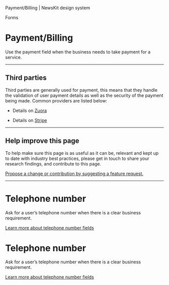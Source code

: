 Payment/Billing | NewsKit design system

Forms

Payment/Billing
===============

Use the payment field when the business needs to take payment for a service.

* * *

Third parties
-------------

Third parties are generally used for payment, this means that they handle the validation of user payment details as well as the security of the payment being made. Common providers are listed below:

*   Details on [Zuora](https://knowledgecenter.zuora.com/Billing)
    
*   Details on [Stripe](https://stripe.com/en-gb/payments/checkout)
    

* * *

Help improve this page
----------------------

To help make sure this page is as useful as it can be, relevant and kept up to date with industry best practices, please get in touch to share your research findings, and contribute to this page.  
  
[Propose a change or contribution by suggesting a feature request.](https://github.com/newscorp-ghfb/newskit/issues/new/choose)

* * *

Telephone number
================

Ask for a user’s telephone number when there is a clear business requirement.

[Learn more about telephone number fields](/patterns/forms/telephone-number/)

Telephone number
================

Ask for a user’s telephone number when there is a clear business requirement.

[Learn more about telephone number fields](/patterns/forms/telephone-number/)
